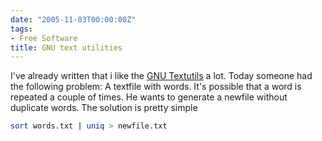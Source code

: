 ```yaml
---
date: "2005-11-03T00:00:00Z"
tags:
- Free Software
title: GNU text utilities
---
```

I've already written that i like the [GNU Textutils](http://www.gnu.org/software/textutils/textutils.html) a lot. Today someone had the following problem: A textfile with words. It's possible that a word is repeated a couple of times. He wants to generate a newfile without duplicate words. The solution is pretty simple

```bash
sort words.txt | uniq > newfile.txt
```
